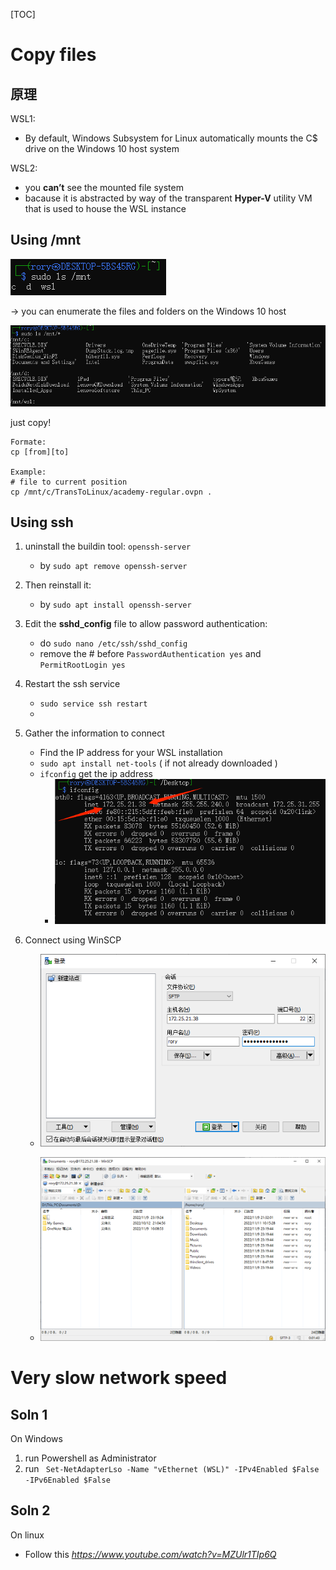 [TOC]

# Copy files 



## 原理



WSL1:

- By default, Windows Subsystem for Linux automatically mounts the C$ drive on the Windows 10 host system



WSL2:

- you **can’t** see the mounted file system
- bacause it is abstracted by way of the transparent **Hyper-V** utility VM that is used to house the WSL instance



## Using /mnt

![image-20221111100554133](./assets/image-20221111100554133-1668132359859-1.png)

-> you can enumerate the files and folders on the Windows 10 host

![image-20221111100751906](./assets/image-20221111100751906-1668132474512-3.png)

just copy!

```
Formate:
cp [from][to]

Example:
# file to current position 
cp /mnt/c/TransToLinux/academy-regular.ovpn .
```



## Using ssh 

1. uninstall the buildin tool: `openssh-server`
   - by `sudo apt remove openssh-server`
2. Then reinstall it:
   - by `sudo apt install openssh-server`
3. Edit the **sshd_config** file to allow password authentication:
   - do `sudo nano /etc/ssh/sshd_config`
   - remove the # before `PasswordAuthentication yes` and `PermitRootLogin yes`
4. Restart the ssh service 
   - `sudo service ssh restart`
   - 
5. Gather the information to connect
   - Find the IP address for your WSL installation
   - `sudo apt install net-tools` ( if not already downloaded )
   - `ifconfig` get the ip address 
     - ![image-20221111103739871](./assets/image-20221111103739871-1668134261723-5.png)

6. Connect using WinSCP

   - ![image-20221111110517124](./assets/image-20221111110517124-1668135927342-7-1668135932151-9-1668135937252-11.png)

   - ![image-20221111110738493](./assets/image-20221111110738493-1668136060449-13.png)



# Very slow network speed



## Soln 1

On Windows

1. run Powershell as Administrator
2. run ` Set-NetAdapterLso -Name "vEthernet (WSL)" -IPv4Enabled $False -IPv6Enabled $False`



## Soln 2

On linux 

- Follow this *https://www.youtube.com/watch?v=MZUlr1TIp6Q*

